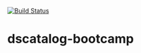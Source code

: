 [![Build Status](https://travis-ci.org/matheeuspc/dscatalog-bootcamp.svg?branch=main)](https://travis-ci.org/matheeuspc/dscatalog-bootcamp)

# dscatalog-bootcamp
